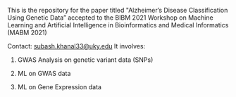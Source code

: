 This is the repository for the paper titled "Alzheimer’s Disease Classification Using Genetic Data” accepted to the BIBM 2021  Workshop on Machine Learning and Artificial Intelligence in Bioinformatics and Medical Informatics (MABM 2021)

Contact: <a href="mailto:subash.khanal33@uky.edu">subash.khanal33@uky.edu</a>
It involves:

1. GWAS Analysis on genetic variant data (SNPs)

2. ML on GWAS data

3. ML on Gene Expression data


